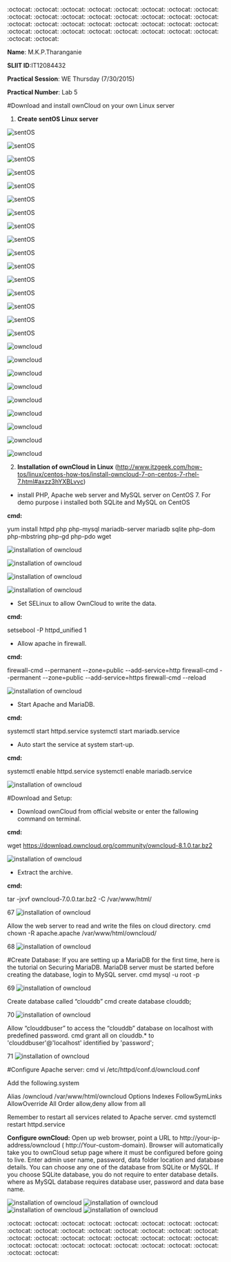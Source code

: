 
:octocat: :octocat: :octocat: :octocat: :octocat: :octocat: :octocat: :octocat: :octocat: :octocat: :octocat: :octocat: :octocat: :octocat: :octocat: :octocat: :octocat: :octocat: :octocat: :octocat: :octocat: :octocat: :octocat: :octocat: 
:octocat: :octocat: :octocat: :octocat: :octocat: :octocat: :octocat: :octocat: :octocat: :octocat: 

 **Name**: M.K.P.Tharanganie
 
 **SLIIT ID**:IT12084432
 
 **Practical Session**: WE Thursday (7/30/2015)
 
 **Practical Number**: Lab 5

#Download and install ownCloud on your own Linux server

1. **Create sentOS Linux server**

![sentOS](http://i57.tinypic.com/38pit.jpg)

![sentOS](http://i59.tinypic.com/2m5frit.jpg)

![sentOS](http://i60.tinypic.com/zkrhbk.jpg)

![sentOS](http://i60.tinypic.com/1zoj5ut.jpg)

![sentOS](http://i57.tinypic.com/2usfm1y.jpg)

![sentOS](http://i61.tinypic.com/29za246.jpg)

![sentOS](http://i62.tinypic.com/2w2r82d.jpg)

![sentOS](http://i62.tinypic.com/hwxqb6.jpg)

![sentOS](http://i59.tinypic.com/6zqwdg.jpg)

![sentOS](http://i60.tinypic.com/sy6xkx.jpg)

![sentOS](http://i62.tinypic.com/14e5rf4.jpg)

![sentOS](http://i61.tinypic.com/312k77p.jpg)

![sentOS](http://i60.tinypic.com/vzbfo4.jpg)

![sentOS](http://i57.tinypic.com/4goysz.jpg)

![sentOS](http://i58.tinypic.com/2ptdlwm.jpg)

![sentOS](http://i57.tinypic.com/kbvbsm.jpg)

![owncloud](http://i62.tinypic.com/317iffb.jpg)

![owncloud](http://i62.tinypic.com/2dha9sh.jpg)

![owncloud](http://i60.tinypic.com/dfu0yr.jpg)

![owncloud](http://i61.tinypic.com/29ashl4.jpg)

![owncloud](http://i60.tinypic.com/jsll41.jpg)

![owncloud](http://i61.tinypic.com/9s4e3d.jpg)

![owncloud](http://i59.tinypic.com/t4z1au.jpg)

![owncloud](http://i62.tinypic.com/23gxxfc.jpg)

![owncloud](http://i58.tinypic.com/91kjdx.jpg)


2. **Installation of ownCloud in Linux** (http://www.itzgeek.com/how-tos/linux/centos-how-tos/install-owncloud-7-on-centos-7-rhel-7.html#axzz3hYXBLvvc)

* install PHP, Apache web server and MySQL server on CentOS 7. For demo purpose i installed both SQLite and MySQL on CentOS

**cmd:**

yum install httpd php php-mysql mariadb-server mariadb sqlite php-dom php-mbstring php-gd php-pdo wget

![installation of owncloud](http://i62.tinypic.com/2vacqyb.jpg)

![installation of owncloud](http://i58.tinypic.com/5cy5hy.jpg)

![installation of owncloud](http://i60.tinypic.com/2nb6rec.jpg)

![installation of owncloud](http://i60.tinypic.com/2bd0mt.jpg)


* Set SELinux to allow OwnCloud to write the data.

**cmd:**

setsebool -P httpd_unified 1

* Allow apache in firewall.

**cmd:**

firewall-cmd --permanent --zone=public --add-service=http
firewall-cmd --permanent --zone=public --add-service=https
firewall-cmd --reload

![installation of owncloud](http://i61.tinypic.com/ir803s.jpg)

* Start Apache and MariaDB.

**cmd:**

systemctl start httpd.service
systemctl start mariadb.service

* Auto start the service at system start-up.

**cmd:**

systemctl enable httpd.service
systemctl enable mariadb.service

![installation of owncloud](http://i62.tinypic.com/zukpie.jpg)


#Download and Setup:

* Download ownCloud from official website or enter the fallowing command on terminal.

**cmd:**

wget https://download.owncloud.org/community/owncloud-8.1.0.tar.bz2

![installation of owncloud](http://i59.tinypic.com/2qxssg7.jpg)

* Extract the archive.

**cmd:**

tar -jxvf owncloud-7.0.0.tar.bz2 -C /var/www/html/

67
![installation of owncloud]()

Allow the web server to read and write the files on cloud directory.
cmd
chown -R apache.apache /var/www/html/owncloud/

68
![installation of owncloud]()

#Create Database:
If you are setting up a MariaDB for the first time, here is the tutorial on Securing MariaDB.  MariaDB server must be started before creating the database, login to MySQL server.
cmd
mysql -u root -p

69
![installation of owncloud]()

Create database called “clouddb”
cmd
create database clouddb;

70
![installation of owncloud]()

Allow “clouddbuser” to access the “clouddb” database on localhost with predefined password.
cmd
grant all on clouddb.* to 'clouddbuser'@'localhost' identified by 'password';

71
![installation of owncloud]()

#Configure Apache server:
cmd
vi /etc/httpd/conf.d/owncloud.conf

Add the following.system

<IfModule mod_alias.c>
Alias /owncloud /var/www/html/owncloud
</IfModule>
<Directory “/var/www/html/owncloud”>
Options Indexes FollowSymLinks
AllowOverride All
Order allow,deny
allow from all
</Directory>


Remember to restart all services related to Apache server.
cmd
systemctl restart httpd.service




**Configure ownCloud:**
Open up web browser, point a URL to http://your-ip-address/owncloud ( http://Your-custom-domain). Browser will automatically take you to ownCloud setup page where it must be configured before going to live. Enter admin user name, password, data folder location and database details. You can choose any one of the database from SQLite or MySQL. If you choose SQLite database, you do not require to enter database details. where as MySQL database requires database user, password and data base name.

![installation of owncloud]()
![installation of owncloud]()
![installation of owncloud]()
![installation of owncloud]()





:octocat: :octocat: :octocat: :octocat: :octocat: :octocat: :octocat: :octocat: :octocat: :octocat: :octocat: :octocat: :octocat: :octocat: :octocat: :octocat: :octocat: :octocat: :octocat: :octocat: :octocat: :octocat: :octocat: :octocat: 
:octocat: :octocat: :octocat: :octocat: :octocat: :octocat: :octocat: :octocat: :octocat: :octocat: 



